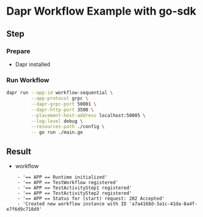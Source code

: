 # Dapr Workflow Example with go-sdk

## Step

### Prepare

- Dapr installed

### Run Workflow

<!-- STEP
name: Run Workflow
output_match_mode: substring
expected_stdout_lines:
  - '== APP == Runtime initialized'
  - '== APP == TestWorkflow registered'
  - '== APP == TestActivityStep1 registered'
  - '== APP == TestActivityStep2 registered'
  - '== APP == Status for (start) request: 202 Accepted'
  - 'Created new workflow instance with ID'
background: true
sleep: 30
-->

```bash
dapr run --app-id workflow-sequential \
         --app-protocol grpc \
         --dapr-grpc-port 50001 \
         --dapr-http-port 3500 \
         --placement-host-address localhost:50005 \
         --log-level debug \
         --resources-path ./config \
         -- go run ./main.go
```

<!-- END_STEP -->

## Result

- workflow

```
    - '== APP == Runtime initialized'
    - '== APP == TestWorkflow registered'
    - '== APP == TestActivityStep1 registered'
    - '== APP == TestActivityStep2 registered'
    - '== APP == Status for (start) request: 202 Accepted'
    - 'Created new workflow instance with ID 'a7a4168d-3a1c-41da-8a4f-e7f6d9c718d9'
```